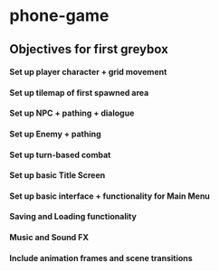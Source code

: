 # phone-game


## Objectives for first greybox

#### Set up player character + grid movement
#### Set up tilemap of first spawned area
#### Set up NPC + pathing + dialogue
#### Set up Enemy + pathing
#### Set up turn-based combat
#### Set up basic Title Screen
#### Set up basic interface + functionality for Main Menu
#### Saving and Loading functionality
#### Music and Sound FX
#### Include animation frames and scene transitions
